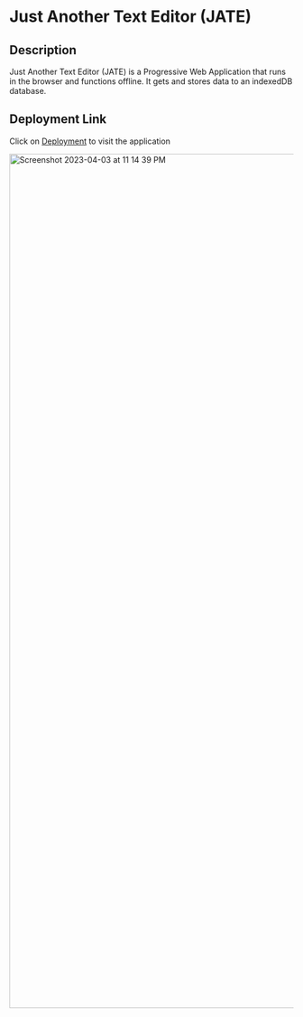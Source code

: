 #  Just Another Text Editor (JATE)

## Description
Just Another Text Editor (JATE) is a Progressive Web Application that runs in the browser and functions offline. It gets and stores data to an indexedDB database.

## Deployment Link
Click on [Deployment](https://nameless-cliffs-86735.herokuapp.com/) to visit the application


<img width="1512" alt="Screenshot 2023-04-03 at 11 14 39 PM" src="https://user-images.githubusercontent.com/103050228/229677910-eb0338d5-4170-4285-97b7-306fdde581bb.png">

